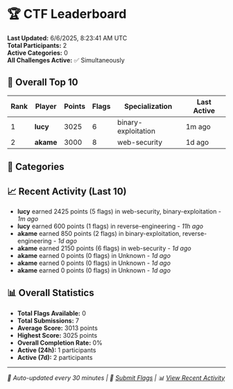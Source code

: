 # 🏆 CTF Leaderboard

**Last Updated:** 6/6/2025, 8:23:41 AM UTC  
**Total Participants:** 2  
**Active Categories:** 0  
**All Challenges Active:** ✅ Simultaneously  

## 🥇 Overall Top 10

| Rank | Player | Points | Flags | Specialization | Last Active |
|------|--------|--------|-------|---------------|-------------|
| 1 | **lucy** | 3025 | 6 | binary-exploitation | 1m ago |
| 2 | **akame** | 3000 | 8 | web-security | 1d ago |

## 🎯 Categories



## 📈 Recent Activity (Last 10)

- **lucy** earned 2425 points (5 flags) in web-security, binary-exploitation - *1m ago*
- **lucy** earned 600 points (1 flags) in reverse-engineering - *11h ago*
- **akame** earned 850 points (2 flags) in binary-exploitation, reverse-engineering - *1d ago*
- **akame** earned 2150 points (6 flags) in web-security - *1d ago*
- **akame** earned 0 points (0 flags) in Unknown - *1d ago*
- **akame** earned 0 points (0 flags) in Unknown - *1d ago*
- **akame** earned 0 points (0 flags) in Unknown - *1d ago*

## 📊 Overall Statistics

- **Total Flags Available:** 0
- **Total Submissions:** 7
- **Average Score:** 3013 points
- **Highest Score:** 3025 points
- **Overall Completion Rate:** 0%
- **Active (24h):** 1 participants
- **Active (7d):** 2 participants

---
*🤖 Auto-updated every 30 minutes | 🚩 [Submit Flags](https://flags.mycyberplayground.xyz) | 📊 [View Recent Activity](recent-activity.md)*